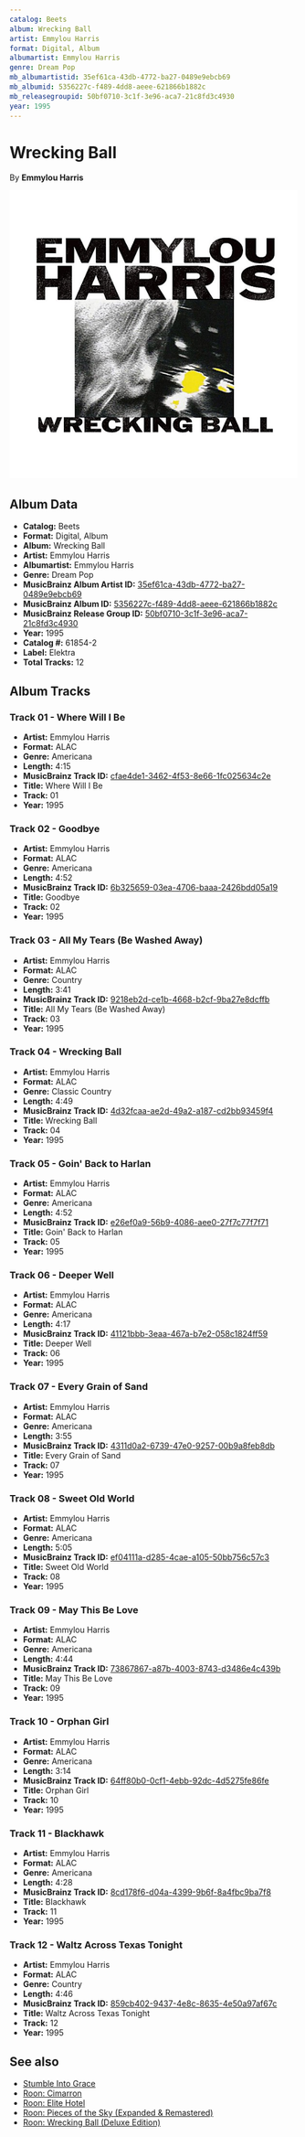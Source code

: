 ```yaml
---
catalog: Beets
album: Wrecking Ball
artist: Emmylou Harris
format: Digital, Album
albumartist: Emmylou Harris
genre: Dream Pop
mb_albumartistid: 35ef61ca-43db-4772-ba27-0489e9ebcb69
mb_albumid: 5356227c-f489-4dd8-aeee-621866b1882c
mb_releasegroupid: 50bf0710-3c1f-3e96-aca7-21c8fd3c4930
year: 1995
---
```


# Wrecking Ball

By **Emmylou Harris**

![](../../assets/beetscovers/Emmylou_Harris-Wrecking_Ball.jpg)

## Album Data

- **Catalog:** Beets
- **Format:** Digital, Album
- **Album:** Wrecking Ball
- **Artist:** Emmylou Harris
- **Albumartist:** Emmylou Harris
- **Genre:** Dream Pop
- **MusicBrainz Album Artist ID:** [35ef61ca-43db-4772-ba27-0489e9ebcb69](https://musicbrainz.org/artist/35ef61ca-43db-4772-ba27-0489e9ebcb69)
- **MusicBrainz Album ID:** [5356227c-f489-4dd8-aeee-621866b1882c](https://musicbrainz.org/release/5356227c-f489-4dd8-aeee-621866b1882c)
- **MusicBrainz Release Group ID:** [50bf0710-3c1f-3e96-aca7-21c8fd3c4930](https://musicbrainz.org/release-group/50bf0710-3c1f-3e96-aca7-21c8fd3c4930)
- **Year:** 1995
- **Catalog #:** 61854-2
- **Label:** Elektra
- **Total Tracks:** 12

## Album Tracks

### Track 01 - Where Will I Be

- **Artist:** Emmylou Harris
- **Format:** ALAC
- **Genre:** Americana
- **Length:** 4:15
- **MusicBrainz Track ID:** [cfae4de1-3462-4f53-8e66-1fc025634c2e](https://musicbrainz.org/recording/cfae4de1-3462-4f53-8e66-1fc025634c2e)
- **Title:** Where Will I Be
- **Track:** 01
- **Year:** 1995

### Track 02 - Goodbye

- **Artist:** Emmylou Harris
- **Format:** ALAC
- **Genre:** Americana
- **Length:** 4:52
- **MusicBrainz Track ID:** [6b325659-03ea-4706-baaa-2426bdd05a19](https://musicbrainz.org/recording/6b325659-03ea-4706-baaa-2426bdd05a19)
- **Title:** Goodbye
- **Track:** 02
- **Year:** 1995

### Track 03 - All My Tears (Be Washed Away)

- **Artist:** Emmylou Harris
- **Format:** ALAC
- **Genre:** Country
- **Length:** 3:41
- **MusicBrainz Track ID:** [9218eb2d-ce1b-4668-b2cf-9ba27e8dcffb](https://musicbrainz.org/recording/9218eb2d-ce1b-4668-b2cf-9ba27e8dcffb)
- **Title:** All My Tears (Be Washed Away)
- **Track:** 03
- **Year:** 1995

### Track 04 - Wrecking Ball

- **Artist:** Emmylou Harris
- **Format:** ALAC
- **Genre:** Classic Country
- **Length:** 4:49
- **MusicBrainz Track ID:** [4d32fcaa-ae2d-49a2-a187-cd2bb93459f4](https://musicbrainz.org/recording/4d32fcaa-ae2d-49a2-a187-cd2bb93459f4)
- **Title:** Wrecking Ball
- **Track:** 04
- **Year:** 1995

### Track 05 - Goin' Back to Harlan

- **Artist:** Emmylou Harris
- **Format:** ALAC
- **Genre:** Americana
- **Length:** 4:52
- **MusicBrainz Track ID:** [e26ef0a9-56b9-4086-aee0-27f7c77f7f71](https://musicbrainz.org/recording/e26ef0a9-56b9-4086-aee0-27f7c77f7f71)
- **Title:** Goin' Back to Harlan
- **Track:** 05
- **Year:** 1995

### Track 06 - Deeper Well

- **Artist:** Emmylou Harris
- **Format:** ALAC
- **Genre:** Americana
- **Length:** 4:17
- **MusicBrainz Track ID:** [41121bbb-3eaa-467a-b7e2-058c1824ff59](https://musicbrainz.org/recording/41121bbb-3eaa-467a-b7e2-058c1824ff59)
- **Title:** Deeper Well
- **Track:** 06
- **Year:** 1995

### Track 07 - Every Grain of Sand

- **Artist:** Emmylou Harris
- **Format:** ALAC
- **Genre:** Americana
- **Length:** 3:55
- **MusicBrainz Track ID:** [4311d0a2-6739-47e0-9257-00b9a8feb8db](https://musicbrainz.org/recording/4311d0a2-6739-47e0-9257-00b9a8feb8db)
- **Title:** Every Grain of Sand
- **Track:** 07
- **Year:** 1995

### Track 08 - Sweet Old World

- **Artist:** Emmylou Harris
- **Format:** ALAC
- **Genre:** Americana
- **Length:** 5:05
- **MusicBrainz Track ID:** [ef04111a-d285-4cae-a105-50bb756c57c3](https://musicbrainz.org/recording/ef04111a-d285-4cae-a105-50bb756c57c3)
- **Title:** Sweet Old World
- **Track:** 08
- **Year:** 1995

### Track 09 - May This Be Love

- **Artist:** Emmylou Harris
- **Format:** ALAC
- **Genre:** Americana
- **Length:** 4:44
- **MusicBrainz Track ID:** [73867867-a87b-4003-8743-d3486e4c439b](https://musicbrainz.org/recording/73867867-a87b-4003-8743-d3486e4c439b)
- **Title:** May This Be Love
- **Track:** 09
- **Year:** 1995

### Track 10 - Orphan Girl

- **Artist:** Emmylou Harris
- **Format:** ALAC
- **Genre:** Americana
- **Length:** 3:14
- **MusicBrainz Track ID:** [64ff80b0-0cf1-4ebb-92dc-4d5275fe86fe](https://musicbrainz.org/recording/64ff80b0-0cf1-4ebb-92dc-4d5275fe86fe)
- **Title:** Orphan Girl
- **Track:** 10
- **Year:** 1995

### Track 11 - Blackhawk

- **Artist:** Emmylou Harris
- **Format:** ALAC
- **Genre:** Americana
- **Length:** 4:28
- **MusicBrainz Track ID:** [8cd178f6-d04a-4399-9b6f-8a4fbc9ba7f8](https://musicbrainz.org/recording/8cd178f6-d04a-4399-9b6f-8a4fbc9ba7f8)
- **Title:** Blackhawk
- **Track:** 11
- **Year:** 1995

### Track 12 - Waltz Across Texas Tonight

- **Artist:** Emmylou Harris
- **Format:** ALAC
- **Genre:** Country
- **Length:** 4:46
- **MusicBrainz Track ID:** [859cb402-9437-4e8c-8635-4e50a97af67c](https://musicbrainz.org/recording/859cb402-9437-4e8c-8635-4e50a97af67c)
- **Title:** Waltz Across Texas Tonight
- **Track:** 12
- **Year:** 1995


## See also

- [Stumble Into Grace](Stumble_Into_Grace.md)
- [Roon: Cimarron](../../Roon/Emmylou_Harris/Cimarron.md)
- [Roon: Elite Hotel](../../Roon/Emmylou_Harris/Elite_Hotel.md)
- [Roon: Pieces of the Sky (Expanded & Remastered)](../../Roon/Emmylou_Harris/Pieces_of_the_Sky_Expanded_and_Remastered.md)
- [Roon: Wrecking Ball (Deluxe Edition)](../../Roon/Emmylou_Harris/Wrecking_Ball_Deluxe_Edition.md)
